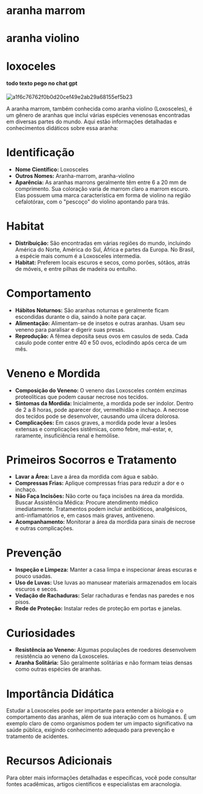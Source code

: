 # aranha marrom 
# aranha violino
# loxoceles
#### todo texto pego no chat gpt
![a1f6c76762f0b0d20cef49e2ab29a68155ef5b23](https://github.com/hamorii/repositoryTeste/assets/173510269/689d3b6f-9b36-470c-8680-ffc56013f7d3)

A aranha marrom, também conhecida como aranha violino (Loxosceles), é um gênero de aranhas que inclui várias espécies venenosas encontradas em diversas partes do mundo. Aqui estão informações detalhadas e conhecimentos didáticos sobre essa aranha:

# Identificação
* **Nome Científico:** Loxosceles
* **Outros Nomes:** Aranha-marrom, aranha-violino
* **Aparência:** As aranhas marrons geralmente têm entre 6 a 20 mm de comprimento. Sua coloração varia de marrom claro a marrom escuro. Elas possuem uma marca característica em forma de violino na região cefalotórax, com o "pescoço" do violino apontando para trás.
# Habitat
* **Distribuição:** São encontradas em várias regiões do mundo, incluindo América do Norte, América do Sul, África e partes da Europa. No Brasil, a espécie mais comum é a Loxosceles intermedia.
* **Habitat:** Preferem locais escuros e secos, como porões, sótãos, atrás de móveis, e entre pilhas de madeira ou entulho.
# Comportamento
* **Hábitos Noturnos:** São aranhas noturnas e geralmente ficam escondidas durante o dia, saindo à noite para caçar.
* **Alimentação:** Alimentam-se de insetos e outras aranhas. Usam seu veneno para paralisar e digerir suas presas.
* **Reprodução:** A fêmea deposita seus ovos em casulos de seda. Cada casulo pode conter entre 40 e 50 ovos, eclodindo após cerca de um mês.
# Veneno e Mordida
* **Composição do Veneno:** O veneno das Loxosceles contém enzimas proteolíticas que podem causar necrose nos tecidos.
* **Sintomas da Mordida:** Inicialmente, a mordida pode ser indolor. Dentro de 2 a 8 horas, pode aparecer dor, vermelhidão e inchaço. A necrose dos tecidos pode se desenvolver, causando uma úlcera dolorosa.
* **Complicações:** Em casos graves, a mordida pode levar a lesões extensas e complicações sistêmicas, como febre, mal-estar, e, raramente, insuficiência renal e hemólise.
# Primeiros Socorros e Tratamento
* **Lavar a Área:** Lave a área da mordida com água e sabão.
* **Compressas Frias:** Aplique compressas frias para reduzir a dor e o inchaço.
* **Não Faça Incisões:** Não corte ou faça incisões na área da mordida.
Buscar Assistência Médica: Procure atendimento médico imediatamente. Tratamentos podem incluir antibióticos, analgésicos, anti-inflamatórios e, em casos mais graves, antiveneno.
* **Acompanhamento:** Monitorar a área da mordida para sinais de necrose e outras complicações.
# Prevenção
* **Inspeção e Limpeza:** Manter a casa limpa e inspecionar áreas escuras e pouco usadas.
* **Uso de Luvas:** Use luvas ao manusear materiais armazenados em locais escuros e secos.
* **Vedação de Rachaduras:** Selar rachaduras e fendas nas paredes e nos pisos.
* **Rede de Proteção:** Instalar redes de proteção em portas e janelas.
# Curiosidades
* **Resistência ao Veneno:** Algumas populações de roedores desenvolvem resistência ao veneno da Loxosceles.
* **Aranha Solitária:** São geralmente solitárias e não formam teias densas como outras espécies de aranhas.
# Importância Didática
Estudar a Loxosceles pode ser importante para entender a biologia e o comportamento das aranhas, além de sua interação com os humanos. É um exemplo claro de como organismos podem ter um impacto significativo na saúde pública, exigindo conhecimento adequado para prevenção e tratamento de acidentes.

# Recursos Adicionais
Para obter mais informações detalhadas e específicas, você pode consultar fontes acadêmicas, artigos científicos e especialistas em aracnologia.

